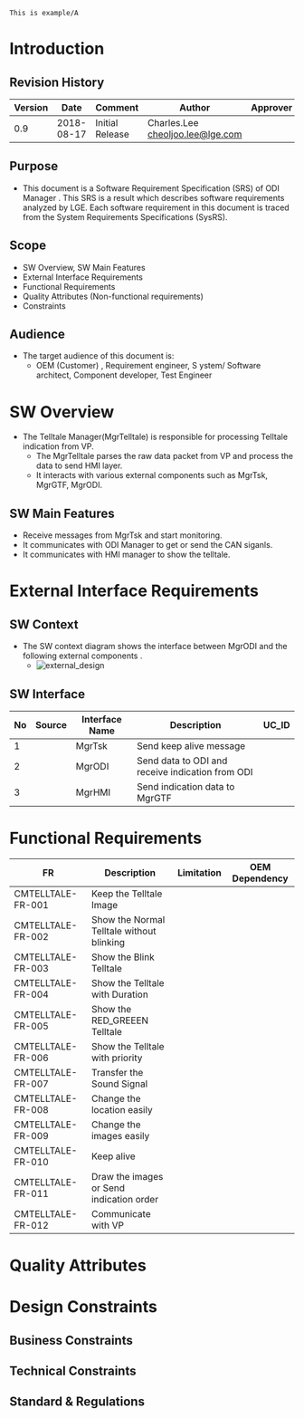 ```text
This is example/A
```

# Introduction
## Revision History
| Version | Date       | Comment         | Author                             | Approver |
| ------- | ---------- | --------------- | ---------------------------------- | -------- |
| 0.9     | 2018-08-17 | Initial Release | Charles.Lee <cheoljoo.lee@lge.com> |          |

## Purpose
- This document is a Software Requirement Specification (SRS) of ODI Manager . This SRS is a result which describes software requirements analyzed by LGE. Each software requirement in this document is traced from the System Requirements Specifications (SysRS).

## Scope
- SW Overview, SW Main Features
- External Interface Requirements
- Functional Requirements
- Quality Attributes (Non-functional requirements)
- Constraints

## Audience
- The target audience of this document is:
	- OEM (Customer) , Requirement engineer, S ystem/ Software architect, Component developer, Test Engineer

# SW Overview
- The Telltale Manager(MgrTelltale) is responsible for processing Telltale indication from VP.
	- The MgrTelltale parses the raw data packet from VP and process the data to send HMI layer.
	- It interacts with various external components such as MgrTsk, MgrGTF, MgrODI.

## SW Main Features
- Receive messages from MgrTsk and start monitoring.
- It communicates with ODI Manager to get or send the CAN siganls.
- It communicates with HMI manager to show the telltale.

# External Interface Requirements
## SW Context
- The SW context diagram shows the interface between MgrODI and the following external components .
	- ![external_design](./outplantuml/HLD_md_1_external_design.png)

## SW Interface

|	No | Source |Interface Name |Description |UC_ID|
|---|---|----|---|---|
| 1 | | MgrTsk | Send keep alive message | |
| 2 |  | MgrODI | Send data to ODI and receive indication from ODI | |
| 3 |  | MgrHMI | Send indication data to MgrGTF  | |

# Functional Requirements

| FR                | Description                           | Limitation | OEM Dependency |
| ----------------- | ------------------------------------- | ---------- | ---------- |
| CMTELLTALE-FR-001 | Keep the Telltale Image               |            |            |
| CMTELLTALE-FR-002 | Show the Normal Telltale without blinking    |            |            |
| CMTELLTALE-FR-003 | Show the Blink Telltale               |            |            |
| CMTELLTALE-FR-004 | Show the Telltale with Duration |            |            |
| CMTELLTALE-FR-005 | Show the RED_GREEEN Telltale          |            |            |
| CMTELLTALE-FR-006 | Show the Telltale with priority       |            |            |
| CMTELLTALE-FR-007 | Transfer the Sound Signal             |            |            |
| CMTELLTALE-FR-008 | Change the location easily  |            |            |
| CMTELLTALE-FR-009 | Change the images easily    |            |            |
| CMTELLTALE-FR-010 | Keep alive     |            |            |
| CMTELLTALE-FR-011 | Draw the images or Send indication order     |            |            |
| CMTELLTALE-FR-012 | Communicate with VP     |            |            |

# Quality Attributes

# Design Constraints
## Business Constraints

## Technical Constraints

## Standard & Regulations



